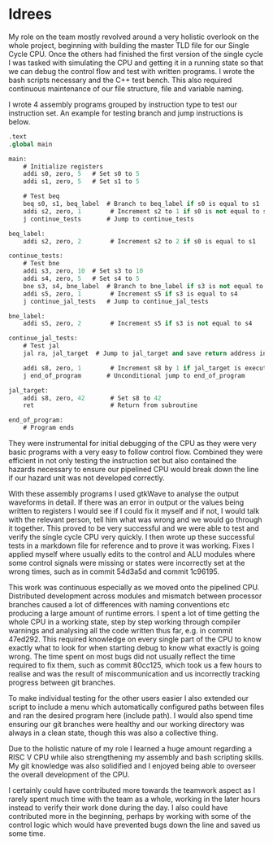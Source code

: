 # Idrees

My role on the team mostly revolved around a very holistic overlook on the whole project, beginning with building the master TLD file for our Single Cycle CPU. Once the others had finished the first version of the single cycle I was tasked with simulating the CPU and getting it in a running state so that we can debug the control flow and test with written programs. I wrote the bash scripts necessary and the C++ test bench. This also required continuous maintenance of our file structure, file and variable naming.

I wrote 4 assembly programs grouped by instruction type to test our instruction set. An example for testing branch and jump instructions is below. 

```systemverilog
.text
.global main

main:
    # Initialize registers
    addi s0, zero, 5   # Set s0 to 5
    addi s1, zero, 5   # Set s1 to 5

    # Test beq
    beq s0, s1, beq_label  # Branch to beq_label if s0 is equal to s1
    addi s2, zero, 1        # Increment s2 to 1 if s0 is not equal to s1
    j continue_tests       # Jump to continue_tests

beq_label:
    addi s2, zero, 2        # Increment s2 to 2 if s0 is equal to s1

continue_tests:
    # Test bne
    addi s3, zero, 10  # Set s3 to 10
    addi s4, zero, 5   # Set s4 to 5
    bne s3, s4, bne_label  # Branch to bne_label if s3 is not equal to s4
    addi s5, zero, 1        # Increment s5 if s3 is equal to s4
    j continue_jal_tests   # Jump to continue_jal_tests

bne_label:
    addi s5, zero, 2        # Increment s5 if s3 is not equal to s4

continue_jal_tests:
    # Test jal
    jal ra, jal_target  # Jump to jal_target and save return address in a0

    addi s8, zero, 1        # Increment s8 by 1 if jal_target is executed
    j end_of_program       # Unconditional jump to end_of_program

jal_target:
    addi s8, zero, 42       # Set s8 to 42
    ret                     # Return from subroutine

end_of_program:
    # Program ends
```

They were instrumental for initial debugging of the CPU as they were very basic programs with a very easy to follow control flow. Combined they were efficient in not only testing the instruction set but also contained the hazards necessary to ensure our pipelined CPU would break down the line if our hazard unit was not developed correctly.

With these assembly programs I used gtkWave to analyse the output waveforms in detail. If there was an error in output or the values being written to registers I would see if I could fix it myself and if not, I would talk with the relevant person, tell him what was wrong and we would go through it together. This proved to be very successful and we were able to test and verify the single cycle CPU very quickly. I then wrote up these successful tests in a markdown file for reference and to prove it was working. Fixes I applied myself where usually edits to the control and ALU modules where some control signals were missing or states were incorrectly set at the wrong times, such as in commit 54d3a5d and commit 1c96195.

This work was continuous especially as we moved onto the pipelined CPU.  Distributed development across modules and mismatch between processor branches caused a lot of differences with naming conventions etc producing a large amount of runtime errors. I spent a lot of time getting the whole CPU in a working state, step by step working through compiler warnings and analysing all the code written thus far, e.g. in commit 47ed292. This required knowledge on every single part of the CPU to know exactly what to look for when starting debug to know what exactly is going wrong. The time spent on most bugs did not usually reflect the time required to fix them, such as commit 80cc125, which took us a few hours to realise and was the result of miscommunication and us incorrectly tracking progress between git branches.

To make individual testing for the other users easier I also extended our script to include a menu which automatically configured paths between files and ran the desired program here (include path). I would also spend time ensuring our git branches were healthy and our working directory was always in a clean state, though this was also a collective thing.

Due to the holistic nature of my role I learned a huge amount regarding a RISC V CPU while also strengthening my assembly and bash scripting skills. My git knowledge was also solidified and I enjoyed being able to overseer the overall development of the CPU.

I certainly could have contributed more towards the teamwork aspect as I rarely spent much time with the team as a whole, working in the later hours instead to verify their work done during the day. I also could have contributed more in the beginning, perhaps by working with some of the control logic which would have prevented bugs down the line and saved us some time.


